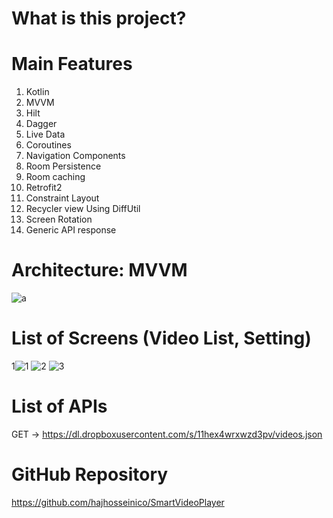 # What is this project?

# Main Features
1. Kotlin
2. MVVM
3. Hilt
4. Dagger
5. Live Data
6. Coroutines
7. Navigation Components
8. Room Persistence
9. Room caching
10. Retrofit2
11. Constraint Layout
12. Recycler view Using DiffUtil
13. Screen Rotation
14. Generic API response
# Architecture: MVVM
![a](https://user-images.githubusercontent.com/8142223/128475126-08940086-b459-4486-b8eb-2f95932a7260.png)

# List of Screens (Video List, Setting)
1![1](https://user-images.githubusercontent.com/8142223/170933200-720c136e-d424-49b8-9361-ecf823bd77c3.jpg)
![2](https://user-images.githubusercontent.com/8142223/170933213-ca898073-2df7-4a35-95ef-237016842a38.jpg)
![3](https://user-images.githubusercontent.com/8142223/170933226-84e47199-f310-45a9-ad9e-4de6d4721095.jpg)


# List of APIs
GET -> https://dl.dropboxusercontent.com/s/11hex4wrxwzd3pv/videos.json

# GitHub Repository
https://github.com/hajhosseinico/SmartVideoPlayer
